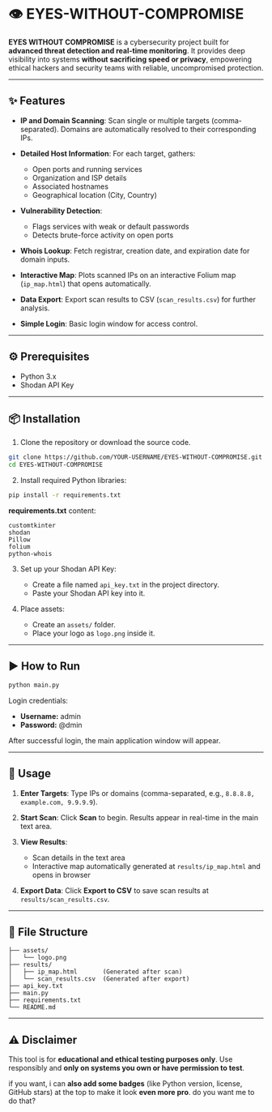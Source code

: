 # 👁️ EYES-WITHOUT-COMPROMISE

**EYES WITHOUT COMPROMISE** is a cybersecurity project built for **advanced threat detection and real-time monitoring**. It provides deep visibility into systems **without sacrificing speed or privacy**, empowering ethical hackers and security teams with reliable, uncompromised protection.

---

## ✨ Features

* **IP and Domain Scanning**: Scan single or multiple targets (comma-separated). Domains are automatically resolved to their corresponding IPs.
* **Detailed Host Information**: For each target, gathers:

  * Open ports and running services
  * Organization and ISP details
  * Associated hostnames
  * Geographical location (City, Country)
* **Vulnerability Detection**:

  * Flags services with weak or default passwords
  * Detects brute-force activity on open ports
* **Whois Lookup**: Fetch registrar, creation date, and expiration date for domain inputs.
* **Interactive Map**: Plots scanned IPs on an interactive Folium map (`ip_map.html`) that opens automatically.
* **Data Export**: Export scan results to CSV (`scan_results.csv`) for further analysis.
* **Simple Login**: Basic login window for access control.

---

## ⚙️ Prerequisites

* Python 3.x
* Shodan API Key

---

## 📦 Installation

1. Clone the repository or download the source code.

```bash
git clone https://github.com/YOUR-USERNAME/EYES-WITHOUT-COMPROMISE.git
cd EYES-WITHOUT-COMPROMISE
```

2. Install required Python libraries:

```bash
pip install -r requirements.txt
```

**requirements.txt** content:

```
customtkinter
shodan
Pillow
folium
python-whois
```

3. Set up your Shodan API Key:

   * Create a file named `api_key.txt` in the project directory.
   * Paste your Shodan API key into it.

4. Place assets:

   * Create an `assets/` folder.
   * Place your logo as `logo.png` inside it.

---

## ▶️ How to Run

```bash
python main.py
```

Login credentials:

* **Username:** admin
* **Password:** @dmin

After successful login, the main application window will appear.

---

## 🚀 Usage

1. **Enter Targets**: Type IPs or domains (comma-separated, e.g., `8.8.8.8, example.com, 9.9.9.9`).
2. **Start Scan**: Click **Scan** to begin. Results appear in real-time in the main text area.
3. **View Results**:

   * Scan details in the text area
   * Interactive map automatically generated at `results/ip_map.html` and opens in browser
4. **Export Data**: Click **Export to CSV** to save scan results at `results/scan_results.csv`.

---

## 📂 File Structure

```
├── assets/
│   └── logo.png
├── results/
│   ├── ip_map.html       (Generated after scan)
│   └── scan_results.csv  (Generated after export)
├── api_key.txt
├── main.py
├── requirements.txt
└── README.md
```

---

## ⚠️ Disclaimer

This tool is for **educational and ethical testing purposes only**. Use responsibly and **only on systems you own or have permission to test**.


if you want, i can **also add some badges** (like Python version, license, GitHub stars) at the top to make it look **even more pro**. do you want me to do that?
